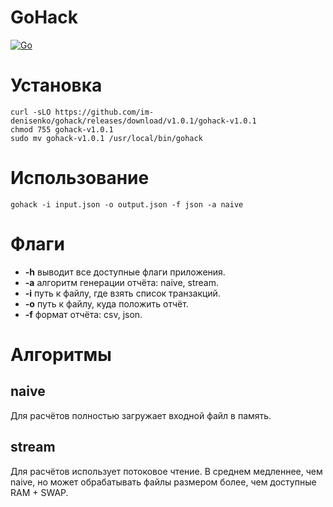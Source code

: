 # GoHack

[![Go](https://github.com/im-denisenko/gohack/actions/workflows/go.yml/badge.svg)](https://github.com/im-denisenko/gohack/actions/workflows/go.yml)

# Установка

```
curl -sLO https://github.com/im-denisenko/gohack/releases/download/v1.0.1/gohack-v1.0.1
chmod 755 gohack-v1.0.1
sudo mv gohack-v1.0.1 /usr/local/bin/gohack
```

# Использование

```
gohack -i input.json -o output.json -f json -a naive
```

# Флаги

- **-h** выводит все доступные флаги приложения.
- **-a** алгоритм генерации отчёта: naive, stream.
- **-i** путь к файлу, где взять список транзакций.
- **-o** путь к файлу, куда положить отчёт.
- **-f** формат отчёта: csv, json.

# Алгоритмы

## naive

Для расчётов полностью загружает входной файл в память.

## stream

Для расчётов использует потоковое чтение. В среднем медленнее, чем naive, но может обрабатывать файлы размером более, чем доступные RAM + SWAP.
